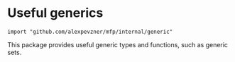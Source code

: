 # Useful generics

```
import "github.com/alexpevzner/mfp/internal/generic"
```

This package provides useful generic types and functions, such as
generic sets.

<!-- vim:ts=8:sw=4:et:textwidth=72
-->
